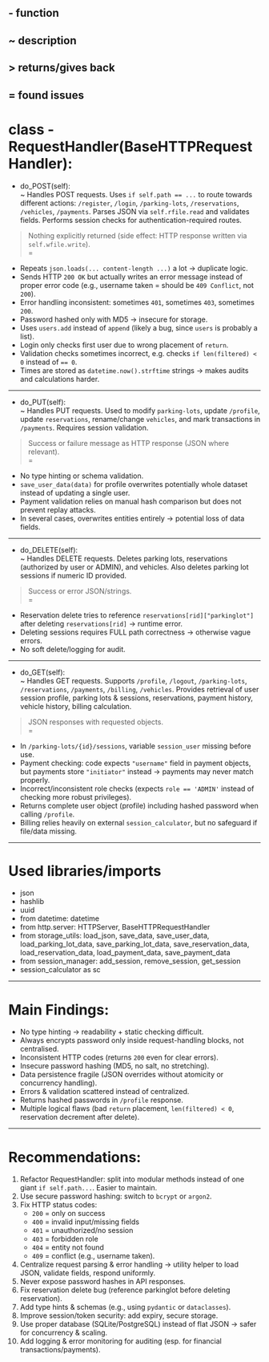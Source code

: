 ## - function  
## ~ description  
## > returns/gives back  
## = found issues  


# class - RequestHandler(BaseHTTPRequestHandler):  

- do_POST(self):  
~ Handles POST requests. Uses `if self.path == ...` to route towards different actions: `/register`, `/login`, `/parking-lots`, `/reservations`, `/vehicles`, `/payments`. Parses JSON via `self.rfile.read` and validates fields. Performs session checks for authentication-required routes.  
> Nothing explicitly returned (side effect: HTTP response written via `self.wfile.write`).  
=  
- Repeats `json.loads(... content-length ...)` a lot -> duplicate logic.  
- Sends HTTP `200 OK` but actually writes an error message instead of proper error code (e.g., username taken = should be `409 Conflict`, not `200`).  
- Error handling inconsistent: sometimes `401`, sometimes `403`, sometimes `200`.  
- Password hashed only with MD5 -> insecure for storage.  
- Uses `users.add` instead of `append` (likely a bug, since `users` is probably a list).  
- Login only checks first user due to wrong placement of `return`.  
- Validation checks sometimes incorrect, e.g. checks `if len(filtered) < 0` instead of `== 0`.  
- Times are stored as `datetime.now().strftime` strings -> makes audits and calculations harder.  

---

- do_PUT(self):  
~ Handles PUT requests. Used to modify `parking-lots`, update `/profile`, update `reservations`, rename/change `vehicles`, and mark transactions in `/payments`. Requires session validation.  
> Success or failure message as HTTP response (JSON where relevant).  
=  
- No type hinting or schema validation.  
- `save_user_data(data)` for profile overwrites potentially whole dataset instead of updating a single user.  
- Payment validation relies on manual hash comparison but does not prevent replay attacks.  
- In several cases, overwrites entities entirely -> potential loss of data fields.  

---

- do_DELETE(self):  
~ Handles DELETE requests. Deletes parking lots, reservations (authorized by user or ADMIN), and vehicles. Also deletes parking lot sessions if numeric ID provided.  
> Success or error JSON/strings.  
=  
- Reservation delete tries to reference `reservations[rid]["parkinglot"]` after deleting `reservations[rid]` -> runtime error.  
- Deleting sessions requires FULL path correctness -> otherwise vague errors.  
- No soft delete/logging for audit.  

---

- do_GET(self):  
~ Handles GET requests. Supports `/profile`, `/logout`, `/parking-lots`, `/reservations`, `/payments`, `/billing`, `/vehicles`. Provides retrieval of user session profile, parking lots & sessions, reservations, payment history, vehicle history, billing calculation.  
> JSON responses with requested objects.  
=  
- In `/parking-lots/{id}/sessions`, variable `session_user` missing before use.  
- Payment checking: code expects `"username"` field in payment objects, but payments store `"initiator"` instead -> payments may never match properly.  
- Incorrect/inconsistent role checks (expects `role == 'ADMIN'` instead of checking more robust privileges).  
- Returns complete user object (profile) including hashed password when calling `/profile`.  
- Billing relies heavily on external `session_calculator`, but no safeguard if file/data missing.  


---

# Used libraries/imports  

- json
- hashlib
- uuid
- from datetime: datetime
- from http.server: HTTPServer, BaseHTTPRequestHandler
- from storage_utils: load_json, save_data, save_user_data, load_parking_lot_data, save_parking_lot_data, save_reservation_data, load_reservation_data, load_payment_data, save_payment_data
- from session_manager: add_session, remove_session, get_session
- session_calculator as sc

---

# Main Findings:  
- No type hinting -> readability + static checking difficult.  
- Always encrypts password only inside request-handling blocks, not centralised.  
- Inconsistent HTTP codes (returns `200` even for clear errors).  
- Insecure password hashing (MD5, no salt, no stretching).  
- Data persistence fragile (JSON overrides without atomicity or concurrency handling).  
- Errors & validation scattered instead of centralized.  
- Returns hashed passwords in `/profile` response.  
- Multiple logical flaws (bad `return` placement, `len(filtered) < 0`, reservation decrement after delete).  

---

# Recommendations:  
1. Refactor RequestHandler: split into modular methods instead of one giant `if self.path...`. Easier to maintain.  
2. Use secure password hashing: switch to `bcrypt` or `argon2`.  
3. Fix HTTP status codes:  
   - `200` = only on success  
   - `400` = invalid input/missing fields  
   - `401` = unauthorized/no session  
   - `403` = forbidden role  
   - `404` = entity not found  
   - `409` = conflict (e.g., username taken).  
4. Centralize request parsing & error handling -> utility helper to load JSON, validate fields, respond uniformly.  
5. Never expose password hashes in API responses.  
6. Fix reservation delete bug (reference parkinglot before deleting reservation).  
7. Add type hints & schemas (e.g., using `pydantic` or `dataclasses`).  
8. Improve session/token security: add expiry, secure storage.  
9. Use proper database (SQLite/PostgreSQL) instead of flat JSON -> safer for concurrency & scaling.  
10. Add logging & error monitoring for auditing (esp. for financial transactions/payments).  
